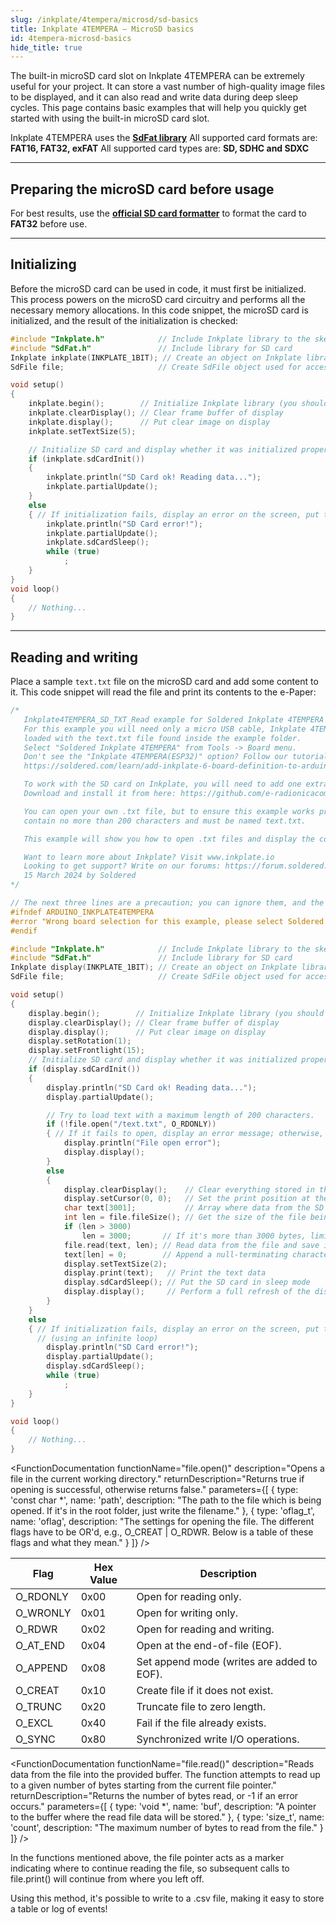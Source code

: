```yaml
---
slug: /inkplate/4tempera/microsd/sd-basics
title: Inkplate 4TEMPERA – MicroSD basics
id: 4tempera-microsd-basics
hide_title: true
---
```


<SectionTitle title="MicroSD basics" backgroundImage="/img/microsd.jpg" />

The built-in microSD card slot on Inkplate 4TEMPERA can be extremely useful for your project. It can store a vast number of high-quality image files to be displayed, and it can also read and write data during deep sleep cycles. This page contains basic examples that will help you quickly get started with using the built-in microSD card slot.

<CenteredImage src="/img/inkplate10/10_sdcard.jpg" alt="MicroSD card slot on Inkplate 4TEMPERA" caption="MicroSD card slot on Inkplate 4TEMPERA" width="600px" />

<InfoBox>Inkplate 4TEMPERA uses the [**SdFat library**](https://github.com/greiman/SdFat)</InfoBox>
<WarningBox>All supported card formats are: **FAT16, FAT32, exFAT**</WarningBox>
<WarningBox>All supported card types are: **SD, SDHC and SDXC**</WarningBox>

---

## Preparing the microSD card before usage

For best results, use the [**official SD card formatter**](https://www.sdcard.org/downloads/formatter/) to format the card to **FAT32** before use.

<CenteredImage src="/img/inkplate10/sdcard_formatter.png" alt="Official SD card formatter" caption="The official SD Card formatter" width="400px" />

---

## Initializing

Before the microSD card can be used in code, it must first be initialized. This process powers on the microSD card circuitry and performs all the necessary memory allocations. In this code snippet, the microSD card is initialized, and the result of the initialization is checked:
```cpp
#include "Inkplate.h"            // Include Inkplate library to the sketch
#include "SdFat.h"               // Include library for SD card
Inkplate inkplate(INKPLATE_1BIT); // Create an object on Inkplate library and also set library into 1 Bit mode (BW)
SdFile file;                     // Create SdFile object used for accessing files on SD card

void setup()
{
    inkplate.begin();        // Initialize Inkplate library (you should call this function ONLY ONCE)
    inkplate.clearDisplay(); // Clear frame buffer of display
    inkplate.display();      // Put clear image on display
    inkplate.setTextSize(5);

    // Initialize SD card and display whether it was initialized properly.
    if (inkplate.sdCardInit())
    {
        inkplate.println("SD Card ok! Reading data...");
        inkplate.partialUpdate();
    }
    else
    { // If initialization fails, display an error on the screen, put the SD card in sleep mode, and stop the program (using an infinite loop)
        inkplate.println("SD Card error!");        
        inkplate.partialUpdate();
        inkplate.sdCardSleep();
        while (true)
            ;
    }
}
void loop()
{
    // Nothing...
}
```
<FunctionDocumentation
    functionname="inkplate.sdCardInit()"
    description="Initializes the SD card through SPI."
    returnDescription="Returns true if the initialization was successful, otherwise returns false."
/>

---

## Reading and writing
Place a sample `text.txt` file on the microSD card and add some content to it. This code snippet will read the file and print its contents to the e-Paper:
```cpp
/*
   Inkplate4TEMPERA_SD_TXT_Read example for Soldered Inkplate 4TEMPERA
   For this example you will need only a micro USB cable, Inkplate 4TEMPERA, and an SD card
   loaded with the text.txt file found inside the example folder.
   Select "Soldered Inkplate 4TEMPERA" from Tools -> Board menu.
   Don't see the "Inkplate 4TEMPERA(ESP32)" option? Follow our tutorial to add it:
   https://soldered.com/learn/add-inkplate-6-board-definition-to-arduino-ide/

   To work with the SD card on Inkplate, you will need to add one extra library.
   Download and install it from here: https://github.com/e-radionicacom/Inkplate-6-SDFat-Arduino-Library

   You can open your own .txt file, but to ensure this example works properly, the file should
   contain no more than 200 characters and must be named text.txt.

   This example will show you how to open .txt files and display the content of that file on the Inkplate e-Paper display.

   Want to learn more about Inkplate? Visit www.inkplate.io
   Looking to get support? Write on our forums: https://forum.soldered.com/
   15 March 2024 by Soldered
*/

// The next three lines are a precaution; you can ignore them, and the example will also work without them.
#ifndef ARDUINO_INKPLATE4TEMPERA
#error "Wrong board selection for this example, please select Soldered Inkplate 4TEMPERA"
#endif

#include "Inkplate.h"            // Include Inkplate library to the sketch
#include "SdFat.h"               // Include library for SD card
Inkplate display(INKPLATE_1BIT); // Create an object on Inkplate library and also set the library to 1 Bit mode (BW)
SdFile file;                     // Create SdFile object used for accessing files on SD card

void setup()
{
    display.begin();        // Initialize Inkplate library (you should call this function ONLY ONCE)
    display.clearDisplay(); // Clear frame buffer of display
    display.display();      // Put clear image on display
    display.setRotation(1);
    display.setFrontlight(15);
    // Initialize SD card and display whether it was initialized properly.
    if (display.sdCardInit())
    {
        display.println("SD Card ok! Reading data...");
        display.partialUpdate();

        // Try to load text with a maximum length of 200 characters.
        if (!file.open("/text.txt", O_RDONLY))
        { // If it fails to open, display an error message; otherwise, read the file.
            display.println("File open error");
            display.display();
        }
        else
        {
            display.clearDisplay();    // Clear everything stored in the frame buffer of the e-Paper
            display.setCursor(0, 0);   // Set the print position at the beginning of the screen
            char text[3001];           // Array where data from the SD card is stored (max 200 characters expected)
            int len = file.fileSize(); // Get the size of the file being opened
            if (len > 3000)
                len = 3000;       // If it's more than 3000 bytes, limit to a maximum of 3000 bytes
            file.read(text, len); // Read data from the file and save it in the text array
            text[len] = 0;        // Append a null-terminating character at the end of the data
            display.setTextSize(2);
            display.print(text);   // Print the text data
            display.sdCardSleep(); // Put the SD card in sleep mode
            display.display();     // Perform a full refresh of the display
        }
    }
    else
    { // If initialization fails, display an error on the screen, put the SD card in sleep mode, and stop the program
      // (using an infinite loop)
        display.println("SD Card error!");
        display.partialUpdate();
        display.sdCardSleep();
        while (true)
            ;
    }
}

void loop()
{
    // Nothing...
}

```

<FunctionDocumentation
    functionName="file.open()"
    description="Opens a file in the current working directory."
    returnDescription="Returns true if opening is successful, otherwise returns false."
    parameters={[ 
      { type: 'const char *', name: 'path', description: "The path to the file which is being opened. If it's in the root folder, just write the filename." },
      { type: 'oflag_t', name: 'oflag', description: "The settings for opening the file. The different flags have to be OR'd, e.g., O_CREAT | O_RDWR. Below is a table of these flags and what they mean." }
    ]}
 />

| Flag     | Hex Value | Description                                |
|----------|-----------|--------------------------------------------|
| O_RDONLY | 0x00      | Open for reading only.                     |
| O_WRONLY | 0x01      | Open for writing only.                     |
| O_RDWR   | 0x02      | Open for reading and writing.              |
| O_AT_END | 0x04      | Open at the end-of-file (EOF).             |
| O_APPEND | 0x08      | Set append mode (writes are added to EOF). |
| O_CREAT  | 0x10      | Create file if it does not exist.          |
| O_TRUNC  | 0x20      | Truncate file to zero length.              |
| O_EXCL   | 0x40      | Fail if the file already exists.           |
| O_SYNC   | 0x80      | Synchronized write I/O operations.         |

<FunctionDocumentation
    functionName="file.fileSize()"
    description="Returns the total number of bytes in a file."
    returnType="uint32_t"
/>

<FunctionDocumentation
  functionName="file.read()"
  description="Reads data from the file into the provided buffer. The function attempts to read up to a given number of bytes starting from the current file pointer."
  returnDescription="Returns the number of bytes read, or -1 if an error occurs."
  parameters={[ 
    { type: 'void *', name: 'buf', description: "A pointer to the buffer where the read file data will be stored." },
    { type: 'size_t', name: 'count', description: "The maximum number of bytes to read from the file." }
  ]}
 />

<InfoBox>In the functions mentioned above, the file pointer acts as a marker indicating where to continue reading the file, so subsequent calls to file.print() will continue from where you left off.</InfoBox>

<InfoBox>Using this method, it's possible to write to a .csv file, making it easy to store a table or log of events!</InfoBox>

<QuickLink 
  title="Inkplate4TEMPERA_SD_TXT_Read.ino" 
  description="This example shows you how to open .txt files and display the content of that file on the Inkplate e-Paper display."
  url="https://github.com/SolderedElectronics/Inkplate-Arduino-library/tree/master/examples/Inkplate4TEMPERA/Advanced/SD/Inkplate4TEMPERA_SD_TXT_Read" 
/>

<QuickLink 
  title="Inkplate4TEMPERA_SD_TXT_Write.ino" 
  description="This example shows you how to write to a .txt file."
  url="https://github.com/SolderedElectronics/Inkplate-Arduino-library/blob/master/examples/Inkplate4TEMPERA/Advanced/SD/Inkplate4TEMPERA_SD_TXT_Write/Inkplate4TEMPERA_SD_TXT_Write.ino" 
/>